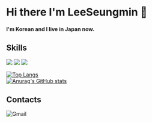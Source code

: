 # Hi there I'm LeeSeungmin 👋
#### I'm Korean and I live in Japan now.

## Skills
<img src="https://img.shields.io/badge/HTML-E34F26?style=flat-square&logo=HTML5&logoColor=white"/> <img src="https://img.shields.io/badge/CSS-1572B6?style=flat-square&logo=CSS3&logoColor=white"/> <img src="https://img.shields.io/badge/JavaScript-F7DF1E?style=flat-square&logo=JavaScript&logoColor=black"/>


[![Top Langs](https://github-readme-stats.vercel.app/api/top-langs/?username=leeseungmin0&layout=compact)](https://github.com/leeseungmin0/github-readme-stats)</br>
[![Anurag's GitHub stats](https://github-readme-stats.vercel.app/api?username=leeseungmin0)](https://github.com/leeseungmin0/github-readme-stats)

## Contacts
![Gmail](https://img.shields.io/badge/Gmail-D14836?style=for-the-badge&logo=gmail&logoColor=white)

<!--


**leeseungmin0/leeseungmin0** is a ✨ _special_ ✨ repository because its `README.md` (this file) appears on your GitHub profile.

Here are some ideas to get you started:

- 🔭 I’m currently working on ...
- 🌱 I’m currently learning ...
- 👯 I’m looking to collaborate on ...
- 🤔 I’m looking for help with ...
- 💬 Ask me about ...
- 📫 How to reach me: ...
- 😄 Pronouns: ...
- ⚡ Fun fact: ...
-->

